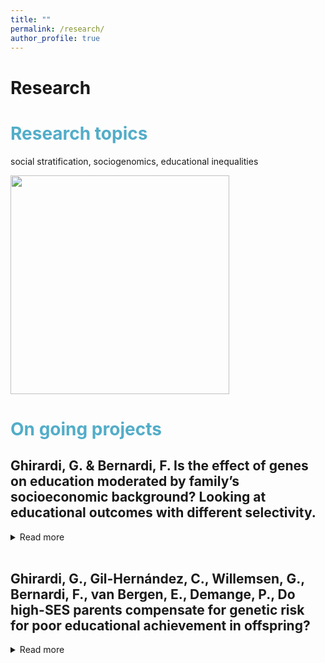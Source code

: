 ```yaml
---
title: ""
permalink: /research/
author_profile: true
---
```

Research
======

# <span style="color:#52adc8"> Research topics </span>

social stratification, sociogenomics, educational inequalities

<img src="http://gaiaghirardi.github.io/images/re.jpeg" width="350" />

# <span style="color:#52adc8"> On going projects </span>

## Ghirardi, G. & Bernardi, F. Is the effect of genes on education moderated by family’s socioeconomic background? Looking at educational outcomes with different selectivity.
<details>
<summary>Read more</summary>
A growing body of research investigates whether the opportunity to realize the ge- netic endowment for education varies by parents’ socio-economic status (SES). How- ever, theoretical expectations and previous evidence on the moderation of family’s SES on the genetic association on education lead to inconclusive conclusions. We combine behavioural genetics and stratification literature to examine whether this mixed evidence may be due to the selectivity level of the educational outcome anal- ysed and the individuals’ genetic predisposition to education. Using the National Longitudinal Study of Adolescent to Adult Health (Add Health), we investigate three types of educational outcomes characterized by different levels of selectivity: high school completion, overall GPA in high school, and graduate school attendance. Preliminary results suggest that high-SES parents can be more able to compensate for low genetic endowment when the educational outcome is easier to achieve and boost genetic endowment for the outcome that is more difficult to reach.
</details>
<br>

##  Ghirardi, G., Gil-Hernández, C., Willemsen, G., Bernardi, F., van Bergen, E., Demange, P., Do high-SES parents compensate for genetic risk for poor educational achievement in offspring?
<details>
<summary>Read more</summary>
The persistent transmission of educational (dis)advantages over generations is well-documented in social stratification research, but we know less about specific mechanisms. Drawing from rational action theories, the compensatory advantage mechanism predicts that negative traits or events for educational achievement—i.e., low birth weight or endowments—are not or little consequential for advantaged children compared with disadvantaged peers. However, with mixed findings, previous evidence on compensatory patterns for early-life unfortunate events or traits is scarce, mainly when applied to genetic endowments for educational attainment. This article tests whether high-SES families compensate for bad luck in the genetic lottery for educational achievement. Using data from a genotyped sample of twins and siblings from the Netherlands Twin Register (NTR), we build polygenic indexes (PGI) for cognitive and non-cognitive skills, and we regress different educational outcomes—grades in primary education (mathematics and reading at age 7 and 10), test scores (CITO), track choice and educational attainment—on both PGS stratifying by parental SES. We combine a between- and within-family design to account for different sources of confounding and test complementary compensatory mechanisms. Preliminary results for the between family analysis show that PGI for cognitive skills is less predictive of test score, track choice, educational attainment for high-SES children by suggesting a compensatory advantaged mechanism in play. Similarly, we find compensation for track choice, educational attainment and boosting for grades in mathematics at age 7. The within family analysis con- firms a compensation effect for low PGI for cognitive skills in test score, track choice and grade in mathematics at age 10 and a boosting effect for PGI for non-cognitive skills in reading at age 7
</details>
<br>
